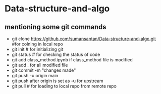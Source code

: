 # Data-structure-and-algo

## mentioning some git commands
- git clone https://github.com/sumansantan/Data-structure-and-algo.git
 #for colning in local repo
- git init # for initializing git
- git status # for checking the status of code
- git add class_method.ipynb if class_method file is modified
- git add . for all modified file
- git commit -m "changes made"
- git push -u origin main
- git push after origin is set as -u for upstream
- git pull # for loading to local repo from remote repo
